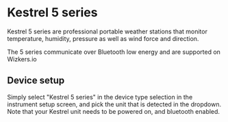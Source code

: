 # Kestrel 5 series

Kestrel 5 series are professional portable weather stations that monitor temperature, humidity, pressure as well as wind force and direction.

The 5 series communicate over Bluetooth low energy and are supported on Wizkers.io

## Device setup

Simply select "Kestrel 5 series" in the device type selection in the instrument setup screen, and pick the unit that is detected in the dropdown. Note that your Kestrel unit needs to be powered on, and bluetooth enabled.

